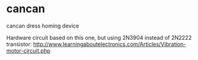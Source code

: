 # cancan
cancan dress homing device 

Hardware circuit based on this one, but using 2N3904 instead of 2N2222 transistor: http://www.learningaboutelectronics.com/Articles/Vibration-motor-circuit.php
